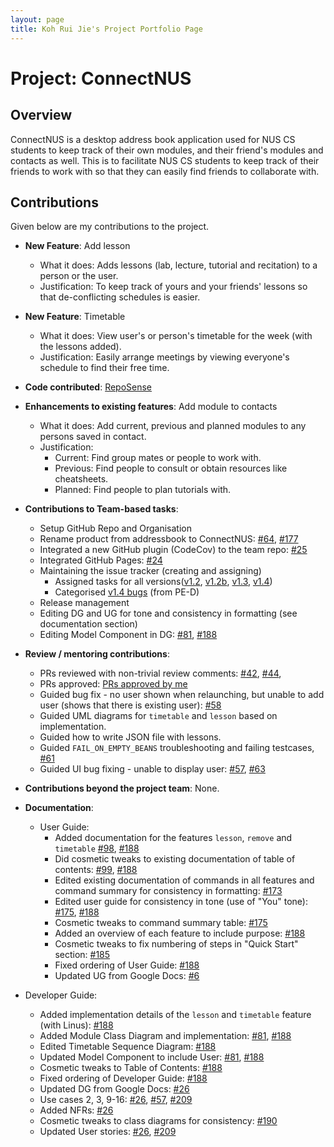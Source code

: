 ```yaml
---
layout: page
title: Koh Rui Jie's Project Portfolio Page
---
```


# Project: ConnectNUS

## Overview
ConnectNUS is a desktop address book application used for NUS CS students to keep track of their own modules, and their friend's modules and contacts as well. This is to facilitate NUS CS students to keep track of their friends to work with so that they can easily find friends to collaborate with.

## Contributions
Given below are my contributions to the project.

* **New Feature**: Add lesson
  * What it does: Adds lessons (lab, lecture, tutorial and recitation) to a person or the user.
  * Justification: To keep track of yours and your friends' lessons so that de-conflicting schedules is easier.


* **New Feature**: Timetable
  * What it does: View user's or person's timetable for the week (with the lessons added).
  * Justification: Easily arrange meetings by viewing everyone's schedule to find their free time.


* **Code contributed**: [RepoSense](https://nus-cs2103-ay2223s1.github.io/tp-dashboard/?search=rjkoh&breakdown=true&sort=groupTitle&sortWithin=title&since=2022-09-16&timeframe=commit&mergegroup=&groupSelect=groupByRepos&checkedFileTypes=docs~functional-code~test-code~other)


* **Enhancements to existing features**: Add module to contacts
  * What it does: Add current, previous and planned modules to any persons saved in contact.
  * Justification:
    * Current: Find group mates or people to work with.
    * Previous: Find people to consult or obtain resources like cheatsheets.
    * Planned: Find people to plan tutorials with.


* **Contributions to Team-based tasks**:
  * Setup GitHub Repo and Organisation
  * Rename product from addressbook to ConnectNUS: [#64](https://github.com/AY2223S1-CS2103T-T14-4/tp/pull/64), [#177](https://github.com/AY2223S1-CS2103T-T14-4/tp/pull/177)
  * Integrated a new GitHub plugin (CodeCov) to the team repo: [#25](https://github.com/AY2223S1-CS2103T-T14-4/tp/pull/25)
  * Integrated GitHub Pages: [#24](https://github.com/AY2223S1-CS2103T-T14-4/tp/pull/24)
  * Maintaining the issue tracker (creating and assigning)
    * Assigned tasks for all versions([v1.2](https://github.com/AY2223S1-CS2103T-T14-4/tp/milestone/2),
        [v1.2b](https://github.com/AY2223S1-CS2103T-T14-4/tp/milestone/3),
        [v1.3](https://github.com/AY2223S1-CS2103T-T14-4/tp/milestone/4),
        [v1.4](https://github.com/AY2223S1-CS2103T-T14-4/tp/milestone/5))
    * Categorised [v1.4 bugs](https://github.com/AY2223S1-CS2103T-T14-4/tp/issues) (from PE-D)
  * Release management
  * Editing DG and UG for tone and consistency in formatting (see documentation section)
  * Editing Model Component in DG: [#81](https://github.com/AY2223S1-CS2103T-T14-4/tp/pull/81), [#188](https://github.com/AY2223S1-CS2103T-T14-4/tp/pull/188)



* **Review / mentoring contributions**:
  * PRs reviewed with non-trivial review comments: [#42](https://github.com/AY2223S1-CS2103T-T14-4/tp/pull/42),
  [\#44](https://github.com/AY2223S1-CS2103T-T14-4/tp/pull/44),
  * PRs approved: [PRs approved by me](https://github.com/AY2223S1-CS2103T-T14-4/tp/pulls?q=is%3Apr+is%3Aclosed+review%3Aapproved)
  * Guided bug fix - no user shown when relaunching, but unable to add user (shows that there is existing user): [#58](https://github.com/AY2223S1-CS2103T-T14-4/tp/pull/58)
  * Guided UML diagrams for `timetable` and `lesson` based on implementation.
  * Guided how to write JSON file with lessons.
  * Guided `FAIL_ON_EMPTY_BEANS` troubleshooting and failing testcases, [#61](https://github.com/AY2223S1-CS2103T-T14-4/tp/pull/61)
  * Guided UI bug fixing - unable to display user: [#57](https://github.com/AY2223S1-CS2103T-T14-4/tp/pull/57), [#63](https://github.com/AY2223S1-CS2103T-T14-4/tp/pull/63)


* **Contributions beyond the project team**: None.

* **Documentation**:
    * User Guide:
        * Added documentation for the features `lesson`, `remove` and `timetable` [#98](https://github.com/AY2223S1-CS2103T-T14-4/tp/pull/98), [#188](https://github.com/AY2223S1-CS2103T-T14-4/tp/pull/188)
        * Did cosmetic tweaks to existing documentation of table of contents: [#99](https://github.com/AY2223S1-CS2103T-T14-4/tp/pull/99), [#188](https://github.com/AY2223S1-CS2103T-T14-4/tp/pull/188)
        * Edited existing documentation of commands in all features and command summary for consistency in formatting: [#173](https://github.com/AY2223S1-CS2103T-T14-4/tp/pull/173)
        * Edited user guide for consistency in tone (use of "You" tone): [#175](https://github.com/AY2223S1-CS2103T-T14-4/tp/pull/175), [#188](https://github.com/AY2223S1-CS2103T-T14-4/tp/pull/188)
        * Cosmetic tweaks to command summary table: [#175](https://github.com/AY2223S1-CS2103T-T14-4/tp/pull/175)
        * Added an overview of each feature to include purpose: [#188](https://github.com/AY2223S1-CS2103T-T14-4/tp/pull/188)
        * Cosmetic tweaks to fix numbering of steps in "Quick Start" section: [#185](https://github.com/AY2223S1-CS2103T-T14-4/tp/pull/185)
        * Fixed ordering of User Guide: [#188](https://github.com/AY2223S1-CS2103T-T14-4/tp/pull/188)
        * Updated UG from Google Docs: [#6](https://github.com/AY2223S1-CS2103T-T14-4/tp/pull/6)


* Developer Guide:
    * Added implementation details of the `lesson` and `timetable` feature (with Linus): [#188](https://github.com/AY2223S1-CS2103T-T14-4/tp/pull/188)
    * Added Module Class Diagram and implementation: [#81](https://github.com/AY2223S1-CS2103T-T14-4/tp/pull/81), [#188](https://github.com/AY2223S1-CS2103T-T14-4/tp/pull/188)
    * Edited Timetable Sequence Diagram: [#188](https://github.com/AY2223S1-CS2103T-T14-4/tp/pull/188)
    * Updated Model Component to include User: [#81](https://github.com/AY2223S1-CS2103T-T14-4/tp/pull/81), [#188](https://github.com/AY2223S1-CS2103T-T14-4/tp/pull/188)
    * Cosmetic tweaks to Table of Contents: [#188](https://github.com/AY2223S1-CS2103T-T14-4/tp/pull/188)
    * Fixed ordering of Developer Guide: [#188](https://github.com/AY2223S1-CS2103T-T14-4/tp/pull/188)
    * Updated DG from Google Docs: [#26](https://github.com/AY2223S1-CS2103T-T14-4/tp/pull/26)
    * Use cases 2, 3, 9-16: [#26](https://github.com/AY2223S1-CS2103T-T14-4/tp/pull/26), [#57](https://github.com/AY2223S1-CS2103T-T14-4/tp/pull/57), [#209](https://github.com/AY2223S1-CS2103T-T14-4/tp/pull/209)
    * Added NFRs: [#26](https://github.com/AY2223S1-CS2103T-T14-4/tp/pull/26)
    * Cosmetic tweaks to class diagrams for consistency: [#190](https://github.com/AY2223S1-CS2103T-T14-4/tp/pull/190)
    * Updated User stories: [#26](https://github.com/AY2223S1-CS2103T-T14-4/tp/pull/26), [#209](https://github.com/AY2223S1-CS2103T-T14-4/tp/pull/209)
